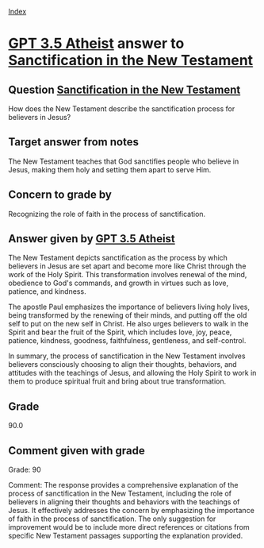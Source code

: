 
[Index](../../index.md)
# [GPT 3.5 Atheist](../../answering_models/GPT_3.5_Atheist.md) answer to [Sanctification in the New Testament](../../questions/Sanctification_in_the_New_Testament.md)

## Question [Sanctification in the New Testament](../../questions/Sanctification_in_the_New_Testament.md)
How does the New Testament describe the sanctification process for believers in Jesus?

## Target answer from notes
The New Testament teaches that God sanctifies people who believe in Jesus, making them holy and setting them apart to serve Him.

## Concern to grade by
Recognizing the role of faith in the process of sanctification.

## Answer given by [GPT 3.5 Atheist](../../answering_models/GPT_3.5_Atheist.md)
The New Testament depicts sanctification as the process by which believers in Jesus are set apart and become more like Christ through the work of the Holy Spirit. This transformation involves renewal of the mind, obedience to God's commands, and growth in virtues such as love, patience, and kindness.

The apostle Paul emphasizes the importance of believers living holy lives, being transformed by the renewing of their minds, and putting off the old self to put on the new self in Christ. He also urges believers to walk in the Spirit and bear the fruit of the Spirit, which includes love, joy, peace, patience, kindness, goodness, faithfulness, gentleness, and self-control.

In summary, the process of sanctification in the New Testament involves believers consciously choosing to align their thoughts, behaviors, and attitudes with the teachings of Jesus, and allowing the Holy Spirit to work in them to produce spiritual fruit and bring about true transformation.

## Grade
90.0

## Comment given with grade
Grade: 90

Comment: The response provides a comprehensive explanation of the process of sanctification in the New Testament, including the role of believers in aligning their thoughts and behaviors with the teachings of Jesus. It effectively addresses the concern by emphasizing the importance of faith in the process of sanctification. The only suggestion for improvement would be to include more direct references or citations from specific New Testament passages supporting the explanation provided.
